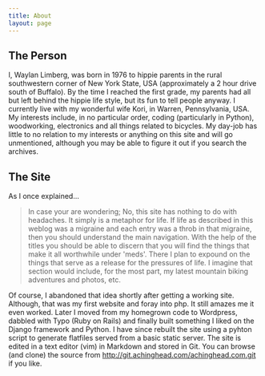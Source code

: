 ```yaml
---
title: About
layout: page
---
```


The Person
----------

I, Waylan Limberg, was born in 1976 to hippie parents in the rural southwestern corner of New York State, USA (approximately a 2 hour drive south of Buffalo). By the time I reached the first grade, my parents had all but left behind the hippie life style, but its fun to tell people anyway. I currently live with my wonderful wife Kori, in Warren, Pennsylvania, USA. My interests include, in no particular order, coding (particularly in Python), woodworking, electronics and all things related to bicycles. My day-job has little to no relation to my interests or anything on this site and will go unmentioned, although you may be able to figure it out if you search the archives.

The Site
--------

As I once explained...

> In case your are wondering; No, this site has nothing to do with headaches. It simply is a metaphor for life. If life as described in this weblog was a migraine and each entry was a throb in that migraine, then you should understand the main navigation. With the help of the titles you should be able to discern that you will find the things that make it all worthwhile under 'meds'. There I plan to expound on the things that serve as a release for the pressures of life. I imagine that section would include, for the most part, my latest mountain biking adventures and photos, etc.

Of course, I abandoned that idea shortly after getting a working site. Although, that was my first website and foray into php. It still amazes me it even worked. Later I moved from my homegrown code to Wordpress, dabbled with Typo (Ruby on Rails) and finally built something I liked on the Django framework and Python. I have since rebuilt the site using a pyhton script to generate flatfiles served from a basic static server. The site is edited in a text editor (vim) in Markdown and stored in Git. You can browse (and clone) the source from http://git.achinghead.com/achinghead.com.git if you like.
